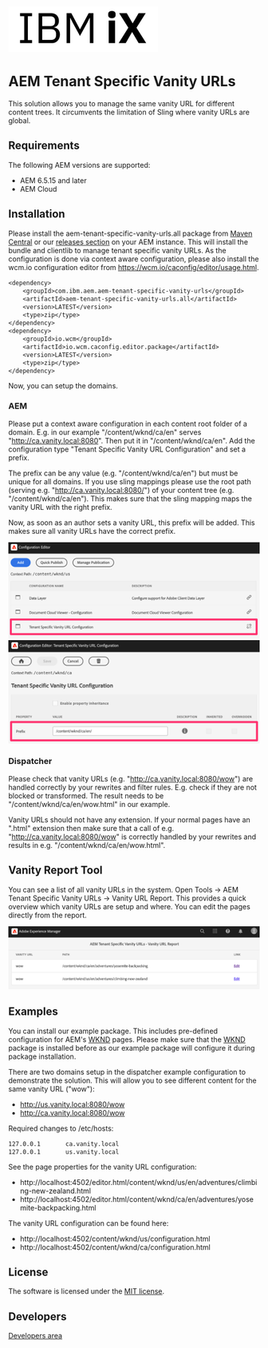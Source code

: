 ![IBM iX](docs/images/IBM_iX_logo.png)

# AEM Tenant Specific Vanity URLs

This solution allows you to manage the same vanity URL for different content trees.
It circumvents the limitation of Sling where vanity URLs are global.

## Requirements

The following AEM versions are supported:
* AEM 6.5.15 and later
* AEM Cloud

## Installation

Please install the aem-tenant-specific-vanity-urls.all package from
[Maven Central](https://repo1.maven.org/maven2/com/ibm/aem/aem-tenant-specific-vanity-urls/aem-tenant-specific-vanity-urls.all/)
or our [releases section](https://github.com/IBM/aem-tenant-specific-vanity-urls/releases) on your AEM instance.
This will install the bundle and clientlib to manage tenant specific vanity URLs.
As the configuration is done via context aware configuration, please also install the wcm.io configuration editor from https://wcm.io/caconfig/editor/usage.html.

```
<dependency>
    <groupId>com.ibm.aem.aem-tenant-specific-vanity-urls</groupId>
    <artifactId>aem-tenant-specific-vanity-urls.all</artifactId>
    <version>LATEST</version>
    <type>zip</type>
</dependency>
<dependency>
    <groupId>io.wcm</groupId>
    <artifactId>io.wcm.caconfig.editor.package</artifactId>
    <version>LATEST</version>
    <type>zip</type>
</dependency>
```

Now, you can setup the domains.

### AEM

Please put a context aware configuration in each content root folder of a domain.
E.g. in our example "/content/wknd/ca/en" serves "http://ca.vanity.local:8080". Then put it in "/content/wknd/ca/en".
Add the configuration type "Tenant Specific Vanity URL Configuration" and set a prefix.

The prefix can be any value (e.g. "/content/wknd/ca/en") but must be unique for all domains. If you use sling mappings please use the root path (serving e.g. "http://ca.vanity.local:8080/") of your content tree (e.g. "/content/wknd/ca/en"). This makes sure that the sling mapping maps the vanity URL with the right prefix.

Now, as soon as an author sets a vanity URL, this prefix will be added. This makes sure all vanity URLs have the correct prefix.

![Context Aware Configuration](docs/images/caconfig1.png)
![Prefix Configuration](docs/images/caconfig2.png)

### Dispatcher

Please check that vanity URLs (e.g. "http://ca.vanity.local:8080/wow") are handled correctly by your rewrites and filter rules.
E.g. check if they are not blocked or transformed. The result needs to be "/content/wknd/ca/en/wow.html" in our example.

Vanity URLs should not have any extension. If your normal pages have an ".html" extension then make sure that
a call of e.g. "http://ca.vanity.local:8080/wow" is correctly handled by your rewrites and results in e.g. "/content/wknd/ca/en/wow.html".

## Vanity Report Tool

You can see a list of all vanity URLs in the system. Open Tools ->
AEM Tenant Specific Vanity URLs -> Vanity URL Report. This provides a quick overview which vanity URLs are setup and where.
You can edit the pages directly from the report.

![Vanity URL Report](docs/images/report.png)

## Examples

You can install our example package. This includes pre-defined configuration for AEM's [WKND](https://github.com/adobe/aem-guides-wknd) pages.
Please make sure that the [WKND](https://github.com/adobe/aem-guides-wknd) package is installed before as our example package will configure it during package installation.

There are two domains setup in the dispatcher example configuration to demonstrate the solution.
This will allow you to see different content for the same vanity URL ("wow"):

* http://us.vanity.local:8080/wow
* http://ca.vanity.local:8080/wow

Required changes to /etc/hosts:

    127.0.0.1       ca.vanity.local
    127.0.0.1       us.vanity.local

See the page properties for the vanity URL configuration:

* http://localhost:4502/editor.html/content/wknd/us/en/adventures/climbing-new-zealand.html
* http://localhost:4502/editor.html/content/wknd/ca/en/adventures/yosemite-backpacking.html

The vanity URL configuration can be found here:

* http://localhost:4502/content/wknd/us/configuration.html
* http://localhost:4502/content/wknd/ca/configuration.html

## License

The software is licensed under the [MIT license](LICENSE).

## Developers

[Developers area](docs/developers.md)